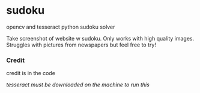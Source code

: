 # sudoku
opencv and tesseract python sudoku solver

Take screenshot of website w sudoku. Only works with high quality images. Struggles with pictures from newspapers but feel free to try!

### Credit
credit is in the code

*tesseract must be downloaded on the machine to run this*
